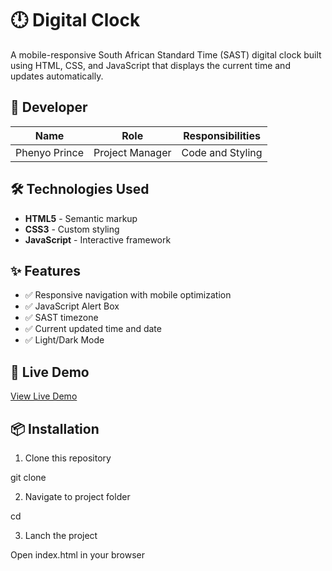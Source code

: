 # 🕛 Digital Clock
A mobile-responsive South African Standard Time (SAST) digital clock built using HTML, CSS, and JavaScript that displays the current time and updates automatically.
## 🙋 Developer
| Name | Role | Responsibilities |
|------|------|------------------|
| Phenyo Prince | Project Manager | Code and Styling |

## 🛠️ Technologies Used
- **HTML5** - Semantic markup
- **CSS3** - Custom styling
- **JavaScript** - Interactive framework

## ✨ Features
- ✅ Responsive navigation with mobile optimization
- ✅ JavaScript Alert Box
- ✅ SAST timezone
- ✅ Current updated time and date
- ✅ Light/Dark Mode

## 🚀 Live Demo
[View Live Demo](https://your-deployed-link-here.com)
## 📦 Installation
1. Clone this repository
   
git clone

2. Navigate to project folder
   
cd

3. Lanch the project
   
 Open index.html in your browser

